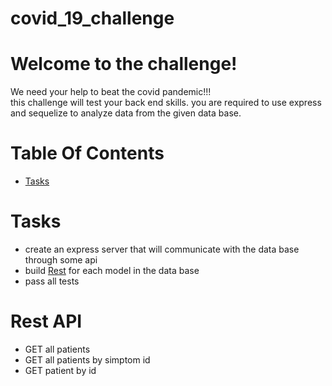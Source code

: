# covid_19_challenge

# Welcome to the challenge!
We need your help to beat the covid pandemic!!! \
this challenge will test your back end skills. you are required to use express and sequelize to analyze data from the given data base.


# Table Of Contents

* [Tasks](#Tasks) 

# Tasks
- create an express server that will communicate with the data base through some api
- build [Rest](#Rest_API)  for each model in the data base
- pass all tests

# Rest API
- GET all patients
- GET all patients by simptom id
- GET patient by id